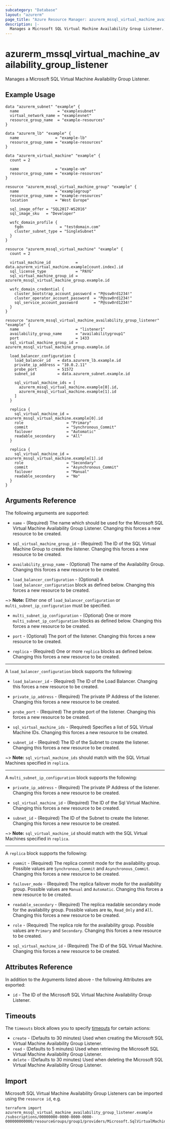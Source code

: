 ```yaml
---
subcategory: "Database"
layout: "azurerm"
page_title: "Azure Resource Manager: azurerm_mssql_virtual_machine_availability_group_listener"
description: |-
  Manages a Microsoft SQL Virtual Machine Availability Group Listener.
---
```


# azurerm_mssql_virtual_machine_availability_group_listener

Manages a Microsoft SQL Virtual Machine Availability Group Listener.

## Example Usage

```hcl
data "azurerm_subnet" "example" {
  name                 = "examplesubnet"
  virtual_network_name = "examplevnet"
  resource_group_name  = "example-resources"
}

data "azurerm_lb" "example" {
  name                = "example-lb"
  resource_group_name = "example-resources"
}

data "azurerm_virtual_machine" "example" {
  count = 2

  name                = "example-vm"
  resource_group_name = "example-resources"
}

resource "azurerm_mssql_virtual_machine_group" "example" {
  name                = "examplegroup"
  resource_group_name = "example-resources"
  location            = "West Europe"

  sql_image_offer = "SQL2017-WS2016"
  sql_image_sku   = "Developer"

  wsfc_domain_profile {
    fqdn                = "testdomain.com"
    cluster_subnet_type = "SingleSubnet"
  }
}

resource "azurerm_mssql_virtual_machine" "example" {
  count = 2

  virtual_machine_id           = data.azurerm_virtual_machine.example[count.index].id
  sql_license_type             = "PAYG"
  sql_virtual_machine_group_id = azurerm_mssql_virtual_machine_group.example.id

  wsfc_domain_credential {
    cluster_bootstrap_account_password = "P@ssw0rd1234!"
    cluster_operator_account_password  = "P@ssw0rd1234!"
    sql_service_account_password       = "P@ssw0rd1234!"
  }
}

resource "azurerm_mssql_virtual_machine_availability_group_listener" "example" {
  name                         = "listener1"
  availability_group_name      = "availabilitygroup1"
  port                         = 1433
  sql_virtual_machine_group_id = azurerm_mssql_virtual_machine_group.example.id

  load_balancer_configuration {
    load_balancer_id   = data.azurerm_lb.example.id
    private_ip_address = "10.0.2.11"
    probe_port         = 51572
    subnet_id          = data.azurerm_subnet.example.id

    sql_virtual_machine_ids = [
      azurerm_mssql_virtual_machine.example[0].id,
      azurerm_mssql_virtual_machine.example[1].id
    ]
  }

  replica {
    sql_virtual_machine_id = azurerm_mssql_virtual_machine.example[0].id
    role                   = "Primary"
    commit                 = "Synchronous_Commit"
    failover               = "Automatic"
    readable_secondary     = "All"
  }

  replica {
    sql_virtual_machine_id = azurerm_mssql_virtual_machine.example[1].id
    role                   = "Secondary"
    commit                 = "Asynchronous_Commit"
    failover               = "Manual"
    readable_secondary     = "No"
  }
}
```

## Arguments Reference

The following arguments are supported:

* `name` - (Required) The name which should be used for the Microsoft SQL Virtual Machine Availability Group Listener. Changing this forces a new resource to be created.

* `sql_virtual_machine_group_id` - (Required) The ID of the SQL Virtual Machine Group to create the listener. Changing this forces a new resource to be created.

* `availability_group_name` - (Optional) The name of the Availability Group. Changing this forces a new resource to be created.

* `load_balancer_configuration` - (Optional) A `load_balancer_configuration` block as defined below. Changing this forces a new resource to be created.

~> **Note:** Either one of `load_balancer_configuration` or `multi_subnet_ip_configuration` must be specified.

* `multi_subnet_ip_configuration` - (Optional) One or more `multi_subnet_ip_configuration` blocks as defined below. Changing this forces a new resource to be created.

* `port` - (Optional) The port of the listener. Changing this forces a new resource to be created.

* `replica` - (Required) One or more `replica` blocks as defined below. Changing this forces a new resource to be created.

---

A `load_balancer_configuration` block supports the following:

* `load_balancer_id` - (Required) The ID of the Load Balancer. Changing this forces a new resource to be created.

* `private_ip_address` - (Required) The private IP Address of the listener. Changing this forces a new resource to be created.

* `probe_port` - (Required) The probe port of the listener. Changing this forces a new resource to be created.

* `sql_virtual_machine_ids` - (Required) Specifies a list of SQL Virtual Machine IDs. Changing this forces a new resource to be created.

* `subnet_id` - (Required) The ID of the Subnet to create the listener. Changing this forces a new resource to be created.

~> **Note:** `sql_virtual_machine_ids` should match with the SQL Virtual Machines specified in `replica`.

---

A `multi_subnet_ip_configuration` block supports the following:

* `private_ip_address` - (Required) The private IP Address of the listener. Changing this forces a new resource to be created.

* `sql_virtual_machine_id` - (Required) The ID of the Sql Virtual Machine. Changing this forces a new resource to be created.

* `subnet_id` - (Required) The ID of the Subnet to create the listener. Changing this forces a new resource to be created.

~> **Note:** `sql_virtual_machine_id` should match with the SQL Virtual Machines specified in `replica`.

---

A `replica` block supports the following:

* `commit` - (Required) The replica commit mode for the availability group. Possible values are `Synchronous_Commit` and `Asynchronous_Commit`. Changing this forces a new resource to be created.

* `failover_mode` - (Required) The replica failover mode for the availability group. Possible values are `Manual` and `Automatic`. Changing this forces a new resource to be created.

* `readable_secondary` - (Required) The replica readable secondary mode for the availability group. Possible values are `No`, `Read_Only` and `All`. Changing this forces a new resource to be created.

* `role` - (Required) The replica role for the availability group. Possible values are `Primary` and `Secondary`. Changing this forces a new resource to be created.

* `sql_virtual_machine_id` - (Required) The ID of the SQL Virtual Machine. Changing this forces a new resource to be created.

## Attributes Reference

In addition to the Arguments listed above - the following Attributes are exported: 

* `id` - The ID of the Microsoft SQL Virtual Machine Availability Group Listener.

## Timeouts

The `timeouts` block allows you to specify [timeouts](https://www.terraform.io/language/resources/syntax#operation-timeouts) for certain actions:

* `create` - (Defaults to 30 minutes) Used when creating the Microsoft SQL Virtual Machine Availability Group Listener.
* `read` - (Defaults to 5 minutes) Used when retrieving the Microsoft SQL Virtual Machine Availability Group Listener.
* `delete` - (Defaults to 30 minutes) Used when deleting the Microsoft SQL Virtual Machine Availability Group Listener.

## Import

Microsoft SQL Virtual Machine Availability Group Listeners can be imported using the `resource id`, e.g.

```shell
terraform import azurerm_mssql_virtual_machine_availability_group_listener.example /subscriptions/00000000-0000-0000-0000-000000000000/resourceGroups/group1/providers/Microsoft.SqlVirtualMachine/sqlVirtualMachineGroups/vmgroup1/availabilityGroupListeners/listener1
```
